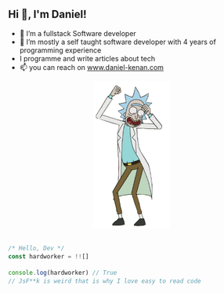 ## **Hi 👋, I'm Daniel!**


- 👀 I’m a fullstack Software developer
- 🌱 I’m mostly a self taught software developer with 4 years of programming experience
- I  programme and write articles about tech
- 📫 you can reach on www.daniel-kenan.com

<!---
Im a highly enthusiatic individual with great problem solving skills
--->
<p align="center"> 
<img src="rick dance.gif" style="width:auto;height:300px;display:block" align="center" />
</p>

```js

/* Hello, Dev */
const hardworker = !![]

console.log(hardworker) // True 
// JsF**k is weird that is why I love easy to read code

```
